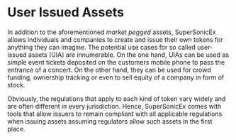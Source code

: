# User Issued Assets

In addition to the aforementioned *market pegged* assets, SuperSonicEx allows
individuals and companies to create and issue their own tokens for anything
they can imagine. The potential use cases for so called user-issued assets
(UIA) are innumerable. On the one hand, UIAs can be used as simple event
tickets deposited on the customers mobile phone to pass the entrance of a
concert. On the other hand, they can be used for crowd funding, ownership
tracking or even to sell equity of a company in form of stock.

Obviously, the regulations that apply to each kind of token vary widely and are
often different in every jurisdiction. Hence, SuperSonicEx comes with tools that
allow issuers to remain compliant with all applicable regulations when issuing
assets assuming regulators allow such assets in the first place.

